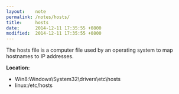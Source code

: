 ```yaml
---
layout:    note
permalink: /notes/hosts/
title:     hosts
date:      2014-12-11 17:35:55 +0800
modified:  2014-12-11 17:35:55 +0800
---
```


The hosts file is a computer file used by an operating system to map hostnames to IP addresses.

**Location:**

* Win8:Windows\System32\drivers\etc\hosts
* linux:/etc/hosts
